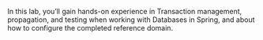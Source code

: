 In this lab, you’ll gain hands-on experience in Transaction management, propagation, and testing when working with Databases in Spring, and about how to configure the completed reference domain.
